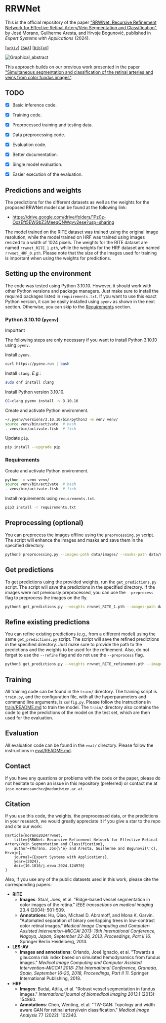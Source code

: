 # RRWNet

This is the official repository of the paper ["RRWNet: Recursive Refinement Network for Effective Retinal Artery/Vein Segmentation and Classification"](https://doi.org/10.1016/j.eswa.2024.124970), by José Morano, Guilherme Aresta, and Hrvoje Bogunović, published in _Expert Systems with Applications_ (2024).

[[`arXiv`](https://doi.org/10.48550/arXiv.2402.03166)] [`ESWA`](https://doi.org/10.1016/j.eswa.2024.124970)] [[`BibTeX`](#citation)]


![Graphical_abstract](https://github.com/j-morano/rrwnet/assets/48717183/a573ce81-1b15-4dad-8cd7-c55bb1a049ef)


This approach builds on our previous work presented in the paper ["Simultaneous segmentation and classification of the retinal arteries and veins from color fundus images"](https://doi.org/10.1016/j.artmed.2021.102116).


## TODO

- [x] Basic inference code.
- [x] Training code.
- [x] Preprocessed training and testing data.
- [x] Data preprocessing code.
- [x] Evaluation code.
- [x] Better documentation.
- [x] Single model evaluation.
- [x] Easier execution of the evaluation.


## Predictions and weights

The predictions for the different datasets as well as the weights for the proposed RRWNet model can be found at the following link:

- <https://drive.google.com/drive/folders/1Pz0z-OxzEft5EWGbZ3MeeqQNWqvv2ese?usp=sharing>


The model trained on the RITE dataset was trained using the original image resolution, while the model trained on HRF was trained using images resized to a width of 1024 pixels. The weights for the RITE dataset are named `rrwnet_RITE_1.pth`, while the weights for the HRF dataset are named `rrwnet_HRF_0.pth`.
Please note that the size of the images used for training is important when using the weights for predictions.


## Setting up the environment


The code was tested using Python 3.10.10.
However, it should work with other Python versions and package managers.
Just make sure to install the required packages listed in `requirements.txt`.
If you want to use this exact Python version, it can be easily installed using `pyenv` as shown in the next section.
Otherwise, you can skip to the [Requirements](#requirements) section.


### Python 3.10.10 (`pyenv`)

> [!IMPORTANT]
> The following steps are only necessary if you want to install Python 3.10.10 using `pyenv`.

Install `pyenv`.
```sh
curl https://pyenv.run | bash
```

Install `clang`. _E.g._:
```sh
sudo dnf install clang
```

Install Python version 3.10.10.
```sh
CC=clang pyenv install -v 3.10.10
```

Create and activate Python environment.
```sh
~/.pyenv/versions/3.10.10/bin/python3 -m venv venv/
source venv/bin/activate  # bash
. venv/bin/activate.fish  # fish
```

Update `pip`.

```sh
pip install --upgrade pip
```


### Requirements

Create and activate Python environment.
```sh
python -m venv venv/
source venv/bin/activate  # bash
. venv/bin/activate.fish  # fish
```

Install requirements using `requirements.txt`.

```sh
pip3 install -r requirements.txt
```


## Preprocessing (optional)

You can preprocess the images offline using the `preprocessing.py` script. The script will enhance the images and masks and save them in the specified directory.

```bash
python3 preprocessing.py --images-path data/images/ --masks-path data/masks/ --save-path data/enhanced
```


## Get predictions

To get predictions using the provided weights, run the `get_predictions.py` script. The script will save the predictions in the specified directory.
If the images were not previously preprocessed, you can use the `--preprocess` flag to preprocess the images on the fly.

```bash
python3 get_predictions.py --weights rrwnet_RITE_1.pth --images-path data/images/ --masks-path data/masks/ --save-path predictions/ --preprocess
```


## Refine existing predictions

You can refine existing predictions (e.g., from a different model) using the same `get_predictions.py` script. The script will save the refined predictions in the specified directory.
Just make sure to provide the path to the predictions and the weights to be used for the refinement.
Also, do not forget to use the `--refine` flag and do not use the `--preprocess` flag.

```bash
python3 get_predictions.py --weights rrwnet_RITE_refinement.pth --images-path data/U-Net_predictions/ --masks-path data/masks/ --save-path refined_predictions/ --refine
```


## Training

All training code can be found in the `train/` directory. The training script is `train.py`, and the configuration file, with all the hyperparameters and command line arguments, is `config.py`.
Please follow the instructions in [train/README.md](train/README.md) to train the model.
The `train/` directory also contains the code to get the predictions of the model on the test set, which are then used for the evaluation.


## Evaluation

All evaluation code can be found in the `eval/` directory.
Please follow the instructions in [eval/README.md](eval/README.md).



## Contact

If you have any questions or problems with the code or the paper, please do not hesitate to open an issue in this repository (preferred) or contact me at `jose.moranosanchez@meduniwien.ac.at`.



## Citation

If you use this code, the weights, the preprocessed data, or the predictions in your research, we would greatly appreciate it if you give a star to the repo and cite our work:

```
@article{morano2024rrwnet,
    title={RRWNet: Recursive Refinement Network for Effective Retinal Artery/Vein Segmentation and Classification},
    author={Morano, Jos{\'e} and Aresta, Guilherme and Bogunovi{\'c}, Hrvoje},
    journal={Expert Systems with Applications},
    year={2024},
    doi={10.1016/j.eswa.2024.124970}
}
```

Also, if you use any of the public datasets used in this work, please cite the corresponding papers:

- **RITE**
    + **Images**: Staal, Joes, et al. "Ridge-based vessel segmentation in color images of the retina." _IEEE transactions on medical imaging_ 23.4 (2004): 501-509.
    + **Annotations**: Hu, Qiao, Michael D. Abràmoff, and Mona K. Garvin. "Automated separation of binary overlapping trees in low-contrast color retinal images." _Medical Image Computing and Computer-Assisted Intervention–MICCAI 2013: 16th International Conference, Nagoya, Japan, September 22-26, 2013, Proceedings, Part II 16_. Springer Berlin Heidelberg, 2013.
- **LES-AV**
    + **Images and annotations**: Orlando, José Ignacio, et al. "Towards a glaucoma risk index based on simulated hemodynamics from fundus images." _Medical Image Computing and Computer Assisted Intervention–MICCAI 2018: 21st International Conference, Granada, Spain, September 16-20, 2018, Proceedings, Part II 11_. Springer International Publishing, 2018.
- **HRF**
    + **Images**: Budai, Attila, et al. "Robust vessel segmentation in fundus images." _International journal of biomedical imaging 2013.1_ (2013): 154860.
    + **Annotations**: Chen, Wenting, et al. "TW-GAN: Topology and width aware GAN for retinal artery/vein classification." _Medical Image Analysis_ 77 (2022): 102340.
